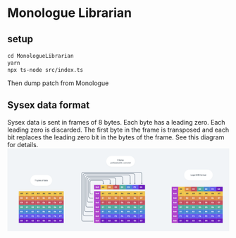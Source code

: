 # Monologue Librarian

## setup
```
cd MonologueLibrarian
yarn
npx ts-node src/index.ts
```
Then dump patch from Monologue

##  Sysex data format
Sysex data is sent in frames of 8 bytes. Each byte has a leading zero. Each leading zero is discarded. The first byte in the frame is transposed and each bit replaces the leading zero bit in the bytes of the frame. See this diagram for details.
![sysex transform diagram](./assets/transform.png)